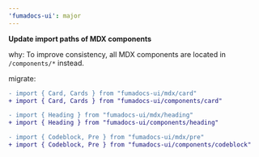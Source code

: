 ```yaml
---
'fumadocs-ui': major
---
```


**Update import paths of MDX components**

why: To improve consistency, all MDX components are located in `/components/*` instead.

migrate:

```diff
- import { Card, Cards } from "fumadocs-ui/mdx/card"
+ import { Card, Cards } from "fumadocs-ui/components/card"

- import { Heading } from "fumadocs-ui/mdx/heading"
+ import { Heading } from "fumadocs-ui/components/heading"

- import { Codeblock, Pre } from "fumadocs-ui/mdx/pre"
+ import { Codeblock, Pre } from "fumadocs-ui/components/codeblock"
```
